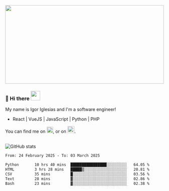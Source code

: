 <img src="https://c.tenor.com/KjVxfRrrncUAAAAd/matrix.gif" width="100%" height="250px">

### 🔭 Hi there <img src="https://raw.githubusercontent.com/MartinHeinz/MartinHeinz/master/wave.gif" width="30px">


My name is Igor Iglesias and I'm a software engineer!
<br>

<ul>
  <li> React | VueJS | JavaScript | Python | PHP </li>
</ul>
You can find me on <a href="https://twitter.com/IgorIglesias5"><img src="https://i.imgur.com/JLLlB5S.png" width="20px"></a>, or on <a href="https://www.linkedin.com/in/igor-iglesias-62478428/"><img src="https://i.imgur.com/PXyIkWx.png" width="22px"></a>.

<br>
<br>

![GitHub stats](https://github-readme-stats.vercel.app/api?username=igoiglesias&show_icons=true&count_private=true&theme=chartreuse-dark&hide_title=true)

<!--START_SECTION:waka-->

```txt
From: 24 February 2025 - To: 03 March 2025

Python       10 hrs 40 mins  ████████████████░░░░░░░░░   64.05 %
HTML         3 hrs 28 mins   █████▒░░░░░░░░░░░░░░░░░░░   20.81 %
CSV          35 mins         █░░░░░░░░░░░░░░░░░░░░░░░░   03.56 %
Text         28 mins         ▓░░░░░░░░░░░░░░░░░░░░░░░░   02.86 %
Bash         23 mins         ▓░░░░░░░░░░░░░░░░░░░░░░░░   02.38 %
```

<!--END_SECTION:waka-->

